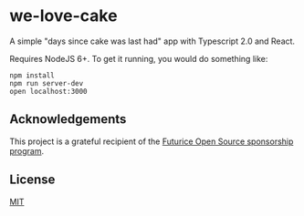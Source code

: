 # we-love-cake

A simple "days since cake was last had" app with Typescript 2.0 and React.

Requires NodeJS 6+. To get it running, you would do something like:

    npm install
    npm run server-dev
    open localhost:3000

## Acknowledgements

This project is a grateful recipient of the [Futurice Open Source sponsorship program](http://futurice.com/blog/sponsoring-free-time-open-source-activities).

## License

[MIT](https://github.com/mieky/we-love-cake/blob/master/LICENSE)    